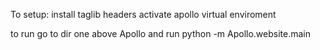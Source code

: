 To setup:
install taglib headers
activate apollo virtual enviroment

to run go to dir one above Apollo and run
python -m Apollo.website.main
